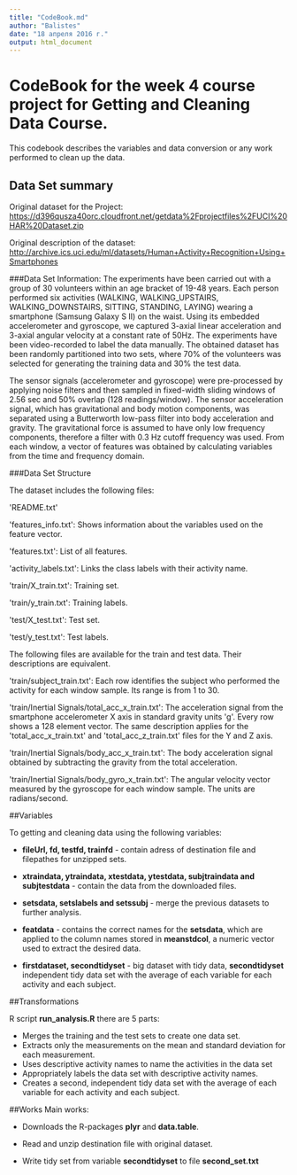 ```yaml
---
title: "CodeBook.md"
author: "Balistes"
date: "18 апреля 2016 г."
output: html_document
---
```


# CodeBook for the week 4 course project for Getting and Cleaning Data Course.
This codebook describes the variables and data conversion or any work performed to clean up the data.

## Data Set summary

Original dataset for the Project: <https://d396qusza40orc.cloudfront.net/getdata%2Fprojectfiles%2FUCI%20HAR%20Dataset.zip>

Original description of the dataset: <http://archive.ics.uci.edu/ml/datasets/Human+Activity+Recognition+Using+Smartphones>

###Data Set Information:
The experiments have been carried out with a group of 30 volunteers within an age bracket of 19-48 years. Each person performed six activities (WALKING, WALKING_UPSTAIRS, WALKING_DOWNSTAIRS, SITTING, STANDING, LAYING) wearing a smartphone (Samsung Galaxy S II) on the waist. Using its embedded accelerometer and gyroscope, we captured 3-axial linear acceleration and 3-axial angular velocity at a constant rate of 50Hz. The experiments have been video-recorded to label the data manually. The obtained dataset has been randomly partitioned into two sets, where 70% of the volunteers was selected for generating the training data and 30% the test data. 

The sensor signals (accelerometer and gyroscope) were pre-processed by applying noise filters and then sampled in fixed-width sliding windows of 2.56 sec and 50% overlap (128 readings/window). The sensor acceleration signal, which has gravitational and body motion components, was separated using a Butterworth low-pass filter into body acceleration and gravity. The gravitational force is assumed to have only low frequency components, therefore a filter with 0.3 Hz cutoff frequency was used. From each window, a vector of features was obtained by calculating variables from the time and frequency domain.


###Data Set Structure 

The dataset includes the following files:

'README.txt'

'features_info.txt': Shows information about the variables used on the feature vector.

'features.txt': List of all features.

'activity_labels.txt': Links the class labels with their activity name.

'train/X_train.txt': Training set.

'train/y_train.txt': Training labels.

'test/X_test.txt': Test set.

'test/y_test.txt': Test labels.

The following files are available for the train and test data. Their descriptions are equivalent.

'train/subject_train.txt': Each row identifies the subject who performed the activity for each window sample. Its range is from 1 to 30.

'train/Inertial Signals/total_acc_x_train.txt': The acceleration signal from the smartphone accelerometer X axis in standard gravity units 'g'. Every row shows a 128 element vector. The same description applies for the 'total_acc_x_train.txt' and 'total_acc_z_train.txt' files for the Y and Z axis.

'train/Inertial Signals/body_acc_x_train.txt': The body acceleration signal obtained by subtracting the gravity from the total acceleration.

'train/Inertial Signals/body_gyro_x_train.txt': The angular velocity vector measured by the gyroscope for each window sample. The units are radians/second.


##Variables

To getting and cleaning data using the following variables:

- **fileUrl, fd, testfd, trainfd** - contain adress of destination file and filepathes for unzipped sets.

- **xtraindata, ytraindata, xtestdata, ytestdata, subjtraindata and subjtestdata** - contain the data from the downloaded files.

- **setsdata, setslabels and setssubj** - merge the previous datasets to further analysis.

- **featdata** - contains the correct names for the **setsdata**, which are applied to the column names stored in **meanstdcol**, a numeric vector used to extract the desired data.

- **firstdataset, secondtidyset** - big dataset with tidy data, **secondtidyset** independent tidy data set with the average of each variable for each activity and each subject.



##Transformations

R script **run_analysis.R** there are 5 parts:

 - Merges the training and the test sets to create one data set.
 - Extracts only the measurements on the mean and standard deviation for each measurement.
 - Uses descriptive activity names to name the activities in the data set
 - Appropriately labels the data set with descriptive activity names.
 - Creates a second, independent tidy data set with the average of each variable for each activity and each subject.
 
 
##Works 
Main works:

- Downloads the R-packages **plyr** and **data.table**.

- Read and unzip destination file with original dataset. 

- Write tidy set from variable **secondtidyset** to file **second_set.txt**
